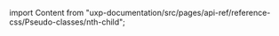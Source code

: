 
import Content from "uxp-documentation/src/pages/api-ref/reference-css/Pseudo-classes/nth-child";

<Content query="product=xd"/>
